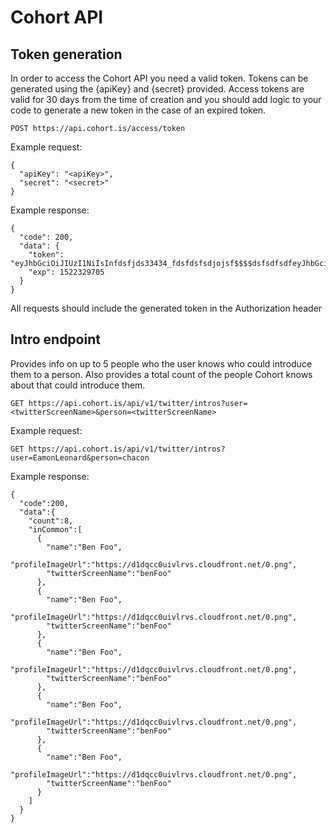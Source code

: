 # Cohort API

## Token generation

In order to access the Cohort API you need a valid token. Tokens can be generated using the {apiKey} and {secret} provided. Access tokens are valid for 30 days from the time of creation and you should add logic to your code to generate a new token in the case of an expired token.

    POST https://api.cohort.is/access/token

Example request:

    {
      "apiKey": "<apiKey>",
      "secret": "<secret>"
    }

Example response:

    {
      "code": 200,
      "data": {
        "token": "eyJhbGciOiJIUzI1NiIsInfdsfjds33434_fdsfdsfsdjojsf$$$$dsfsdfsdfeyJhbGciOiJIUzI1NiIsInR5cCI6IkpXVCJ9.eyJkYXRhIjoiSjd5aU1hMkU2NFo3RmhVelNBVzlsejJSbjk1MiIsImlhdCI6MTUxOTczNzcwNSwiZXhwIjoxNTIyMzI5",
        "exp": 1522329705
      }
    }

All requests should include the generated token in the Authorization header

## Intro endpoint

Provides info on up to 5 people who the user knows who could introduce them to a person. Also provides a total count of the people Cohort knows about that could introduce them.

    GET https://api.cohort.is/api/v1/twitter/intros?user=<twitterScreenName>&person=<twitterScreenName>

Example request:

    GET https://api.cohort.is/api/v1/twitter/intros?user=EamonLeonard&person=chacon

Example response:

    {
      "code":200,
      "data":{
        "count":8,
        "inCommon":[
          {
            "name":"Ben Foo",
            "profileImageUrl":"https://d1dqcc0uivlrvs.cloudfront.net/0.png",
            "twitterScreenName":"benFoo"
          },
          {
            "name":"Ben Foo",
            "profileImageUrl":"https://d1dqcc0uivlrvs.cloudfront.net/0.png",
            "twitterScreenName":"benFoo"
          },
          {
            "name":"Ben Foo",
            "profileImageUrl":"https://d1dqcc0uivlrvs.cloudfront.net/0.png",
            "twitterScreenName":"benFoo"
          },
          {
            "name":"Ben Foo",
            "profileImageUrl":"https://d1dqcc0uivlrvs.cloudfront.net/0.png",
            "twitterScreenName":"benFoo"
          },
          {
            "name":"Ben Foo",
            "profileImageUrl":"https://d1dqcc0uivlrvs.cloudfront.net/0.png",
            "twitterScreenName":"benFoo"
          }
        ]
      }
    }
